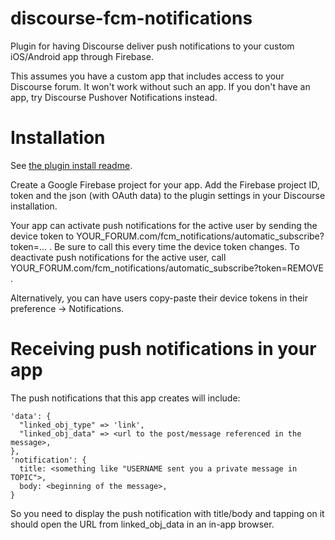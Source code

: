 # discourse-fcm-notifications
Plugin for having Discourse deliver push notifications to your custom iOS/Android app through Firebase.

This assumes you have a custom app that includes access to your Discourse forum. It won't work without such an app. If you don't have an app, try Discourse Pushover Notifications instead.

# Installation

See [the plugin install readme](https://meta.discourse.org/t/install-plugins-in-discourse/19157).

Create a Google Firebase project for your app. Add the Firebase project ID, token and the json (with OAuth data) to the plugin settings in your Discourse installation.

Your app can activate push notifications for the active user by sending the device token to YOUR_FORUM.com/fcm_notifications/automatic_subscribe?token=... . Be sure to call this every time the device token changes. To deactivate push notifications for the active user, call YOUR_FORUM.com/fcm_notifications/automatic_subscribe?token=REMOVE . 

Alternatively, you can have users copy-paste their device tokens in their preference -> Notifications. 

# Receiving push notifications in your app

The push notifications that this app creates will include:

````
'data': {
  "linked_obj_type" => 'link',
  "linked_obj_data" => <url to the post/message referenced in the message>,
},
'notification': {
  title: <something like "USERNAME sent you a private message in TOPIC">,
  body: <beginning of the message>,
}
````

So you need to display the push notification with title/body and tapping on it should open the URL from linked_obj_data in an in-app browser. 
